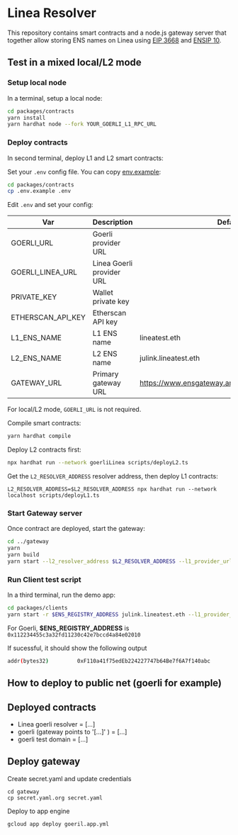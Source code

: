 # Linea Resolver

This repository contains smart contracts and a node.js gateway server that together allow storing ENS names on Linea using [EIP 3668](https://eips.ethereum.org/EIPS/eip-3668) and [ENSIP 10](https://docs.ens.domains/ens-improvement-proposals/ensip-10-wildcard-resolution).

## Test in a mixed local/L2 mode

### Setup local node

In a terminal, setup a local node:

```bash
cd packages/contracts
yarn install
yarn hardhat node --fork YOUR_GOERLI_L1_RPC_URL
```

### Deploy contracts

In second terminal, deploy L1 and L2 smart contracts:

Set your `.env` config file. You can copy [env.example](./packages/contracts/.env.example):

```bash
cd packages/contracts
cp .env.example .env
```

Edit `.env` and set your config:

| Var               | Description               | Default values                                            |
| ----------------- | ------------------------- | --------------------------------------------------------- |
| GOERLI_URL        | Goerli provider URL       |                                                           |
| GOERLI_LINEA_URL  | Linea Goerli provider URL |                                                           |
| PRIVATE_KEY       | Wallet private key        |                                                           |
| ETHERSCAN_API_KEY | Etherscan API key         |                                                           |
| L1_ENS_NAME       | L1 ENS name               | lineatest.eth                                             |
| L2_ENS_NAME       | L2 ENS name               | julink.lineatest.eth                                      |
| GATEWAY_URL       | Primary gateway URL       | https://www.ensgateway.amineharty.me/{sender}/{data}.json |

For local/L2 mode, `GOERLI_URL` is not required.

Compile smart contracts:

```bash
yarn hardhat compile
```

Deploy L2 contracts first:

```bash
npx hardhat run --network goerliLinea scripts/deployL2.ts
```

Get the `L2_RESOLVER_ADDRESS` resolver address, then deploy L1 contracts:

```
L2_RESOLVER_ADDRESS=$L2_RESOLVER_ADDRESS npx hardhat run --network localhost scripts/deployL1.ts
```

### Start Gateway server

Once contract are deployed, start the gateway:

```bash
cd ../gateway
yarn
yarn build
yarn start --l2_resolver_address $L2_RESOLVER_ADDRESS --l1_provider_url http://127.0.0.1:8545/ --l1_chain_id 5 --l2_provider_url YOUR_GOERLI_L2_RPC_URL --l2_chain_id 59140
```

### Run Client test script

In a third terminal, run the demo app:

```bash
cd packages/clients
yarn start -r $ENS_REGISTRY_ADDRESS julink.lineatest.eth --l1_provider_url http://127.0.0.1:8545/ --chainId 5 --l2_provider_url YOUR_GOERLI_L2_RPC_URL
```

For Goerli, <b>$ENS_REGISTRY_ADDRESS</b> is `0x112234455c3a32fd11230c42e7bccd4a84e02010`

If sucessful, it should show the following output

```bash
addr(bytes32)         0xF110a41f75edEb224227747b64Be7f6A7f140abc
```

## How to deploy to public net (goerli for example)

## Deployed contracts

- Linea goerli resolver = [...]
- goerli (gateway points to '[...]' ) = [...]
- goerli test domain = [...]

## Deploy gateway

Create secret.yaml and update credentials

```
cd gateway
cp secret.yaml.org secret.yaml
```

Deploy to app engine

```
gcloud app deploy goeril.app.yml
```
